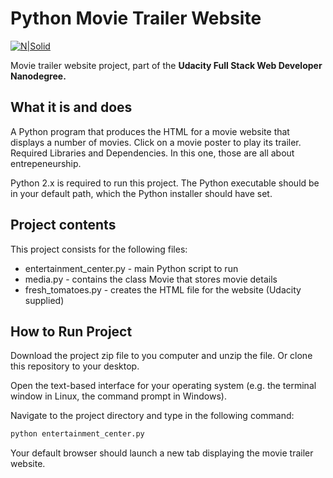 # Python Movie Trailer Website

[![N|Solid](https://rebecasarai.github.io/img/movies.png)](https://rebecasarai.github.io/img/movies.png)


Movie trailer website project, part of the **Udacity Full Stack Web Developer Nanodegree.**

## What it is and does

A Python program that produces the HTML for a movie website that displays a number of movies. Click on a movie poster to play its trailer.
Required Libraries and Dependencies. In this one, those are all about entrepeneurship.

Python 2.x is required to run this project. The Python executable should be in your default path, which the Python installer should have set.

## Project contents

This project consists for the following files:

  - entertainment_center.py - main Python script to run
  - media.py - contains the class Movie that stores movie details
  - fresh_tomatoes.py - creates the HTML file for the website (Udacity supplied)

## How to Run Project

Download the project zip file to you computer and unzip the file. Or clone this repository to your desktop.

Open the text-based interface for your operating system (e.g. the terminal window in Linux, the command prompt in Windows).

Navigate to the project directory and type in the following command:

```sh
python entertainment_center.py
```

Your default browser should launch a new tab displaying the movie trailer website.
